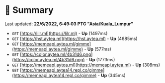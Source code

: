 # 📖 Summary
Last updated: **22/6/2022, 6:49:03 PTG "Asia/Kuala_Lumpur"**

- `GET` [https://lilr.ml](https://lilr.ml) - **Up** (1497ms)
- `GET` [https://hst.aytea.ml](https://hst.aytea.ml) - **Up** (4685ms)
- `GET` [https://memeapi.aytea.ml/gimme](https://memeapi.aytea.ml/gimme) - **Up** (577ms)
- `GET` [https://color.aytea.ml/4b31d6.png](https://color.aytea.ml/4b31d6.png) - **Up** (1773ms)
- `GET` [https://memeapi.aytea.ml](https://memeapi.aytea.ml) - **Up** (308ms)
- `GET` [https://memeapi.aytea14.repl.co/gimme](https://memeapi.aytea14.repl.co/gimme) - **Up** (345ms)

